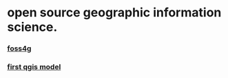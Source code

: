 # open source geographic information science.

### [foss4g](foss4g.md)
### [first qgis model](qgisModel.md)
